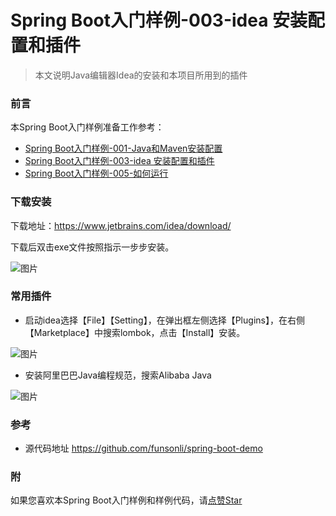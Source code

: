 # Spring Boot入门样例-003-idea 安装配置和插件

> 本文说明Java编辑器Idea的安装和本项目所用到的插件

### 前言

本Spring Boot入门样例准备工作参考：

- [Spring Boot入门样例-001-Java和Maven安装配置](https://github.com/funsonli/spring-boot-demo/blob/master/doc/spring-boot-demo-001-java.md)
- [Spring Boot入门样例-003-idea 安装配置和插件](https://github.com/funsonli/spring-boot-demo/blob/master/doc/spring-boot-demo-003-idea.md)
- [Spring Boot入门样例-005-如何运行](https://github.com/funsonli/spring-boot-demo/blob/master/doc/spring-boot-demo-005-run.md)

### 下载安装
下载地址：https://www.jetbrains.com/idea/download/

下载后双击exe文件按照指示一步步安装。

![图片](https://raw.githubusercontent.com/funsonli/spring-boot-demo/master/doc/images/spring-boot-demo-003-idea-01.png?raw=true)


### 常用插件

- 启动idea选择【File】【Setting】，在弹出框左侧选择【Plugins】，在右侧【Marketplace】中搜索lombok，点击【Install】安装。

![图片](https://raw.githubusercontent.com/funsonli/spring-boot-demo/master/doc/images/spring-boot-demo-003-idea-03.png?raw=true)


- 安装阿里巴巴Java编程规范，搜索Alibaba Java

![图片](https://raw.githubusercontent.com/funsonli/spring-boot-demo/master/doc/images/spring-boot-demo-003-idea-05.png?raw=true)



### 参考
- 源代码地址 https://github.com/funsonli/spring-boot-demo


### 附
如果您喜欢本Spring Boot入门样例和样例代码，请[点赞Star](https://github.com/funsonli/spring-boot-demo)

